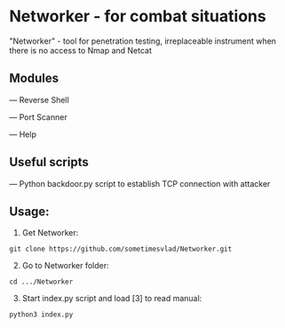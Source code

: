 # Networker - for combat situations
"Networker" - tool for penetration testing, irreplaceable instrument when there is no access to Nmap and Netcat 

## Modules

— Reverse Shell

— Port Scanner

— Help 

## Useful scripts

— Python backdoor.py script to establish TCP connection with attacker

## Usage: 

1. Get Networker:
```
git clone https://github.com/sometimesvlad/Networker.git
```
2. Go to Networker folder:
```
cd .../Networker
```
3. Start index.py script and load [3] to read manual:
```
python3 index.py
```
